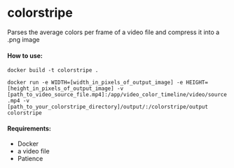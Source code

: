 # colorstripe

Parses the average colors per frame of a video file and compress it into a .png image

#### How to use:

`docker build -t colorstripe .`

`docker run -e WIDTH=[width_in_pixels_of_output_image] -e HEIGHT=[height_in_pixels_of_output_image] -v [path_to_video_source_file.mp4]:/app/video_color_timeline/video/source.mp4 -v [path_to_your_colorstripe_directory]/output/:/colorstripe/output colorstripe`

#### Requirements:
   - Docker
   - a video file
   - Patience
